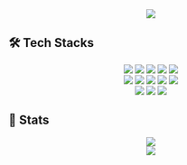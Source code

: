 <div align="center">
    <img src="https://capsule-render.vercel.app/api?type=waving&color=0:95c7cf,100:aad715&height=240&text=Soomin's%20Github&animation=fadeIn&fontColor=ffffff&fontSize=40" />
</div>

## 🛠️ Tech Stacks  
<div align="center">
    <img src="https://img.shields.io/badge/C-A8B9CC?style=for-the-badge&logo=C&logoColor=white">
    <img src="https://img.shields.io/badge/Figma-F24E1E?style=for-the-badge&logo=Figma&logoColor=white">
    <img src="https://img.shields.io/badge/Firebase-FFCA28?style=for-the-badge&logo=Firebase&logoColor=white">
    <img src="https://img.shields.io/badge/Flutter-02569B?style=for-the-badge&logo=Flutter&logoColor=white">
    <img src="https://img.shields.io/badge/Github-181717?style=for-the-badge&logo=Github&logoColor=white">
    <br/>
    <img src="https://img.shields.io/badge/HTML5-E34F26?style=for-the-badge&logo=HTML5&logoColor=white">
    <img src="https://img.shields.io/badge/Java-007396?style=for-the-badge&logo=Java&logoColor=white">
    <img src="https://img.shields.io/badge/Javascript-F7DF1E?style=for-the-badge&logo=Javascript&logoColor=white">
    <img src="https://img.shields.io/badge/MySQL-4479A1?style=for-the-badge&logo=MySQL&logoColor=white">
    <img src="https://img.shields.io/badge/Python-3776AB?style=for-the-badge&logo=Python&logoColor=white">
    <br/>
    <img src="https://img.shields.io/badge/React-61DAFB?style=for-the-badge&logo=React&logoColor=white">
    <img src="https://img.shields.io/badge/Vue.js-4FC08D?style=for-the-badge&logo=Vue.js&logoColor=white">
    <img src="https://img.shields.io/badge/Spring Boot-6DB33F?style=for-the-badge&logo=Spring Boot&logoColor=white">
</div>

## 🏅 Stats  
<div align="center">
    <img src="https://github-readme-stats.vercel.app/api?username=Soomin&bg_color=60,fbf9f1,aad7d9&title_color=564c45&text_color=564c45&show_icons=true&count_private=true" />
    <br/>
    <img src="https://github-readme-stats.vercel.app/api/top-langs/?username=Soomin&langs_count=8&layout=compact&exclude_repo=repo1,repo2&bg_color=60,fbf9f1,aad7d9&title_color=564c45&text_color=564c45&cache_seconds=3600" />
</div>
